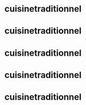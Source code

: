 # cuisinetraditionnel
# cuisinetraditionnel
# cuisinetraditionnel
# cuisinetraditionnel
# cuisinetraditionnel
